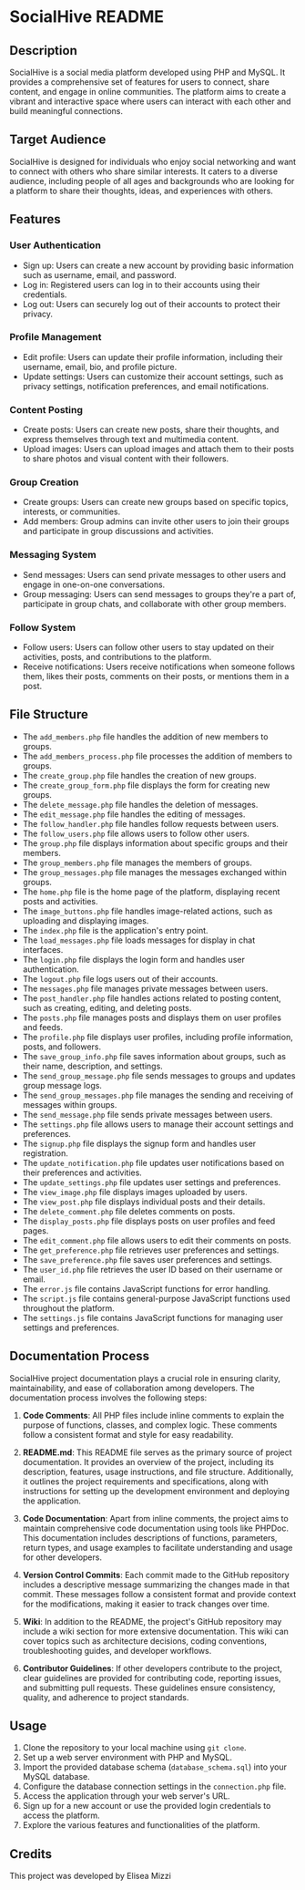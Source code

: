 # SocialHive README

## Description
SocialHive is a social media platform developed using PHP and MySQL. It provides a comprehensive set of features for users to connect, share content, and engage in online communities. The platform aims to create a vibrant and interactive space where users can interact with each other and build meaningful connections.

## Target Audience
SocialHive is designed for individuals who enjoy social networking and want to connect with others who share similar interests. It caters to a diverse audience, including people of all ages and backgrounds who are looking for a platform to share their thoughts, ideas, and experiences with others.

## Features
### User Authentication
- Sign up: Users can create a new account by providing basic information such as username, email, and password.
- Log in: Registered users can log in to their accounts using their credentials.
- Log out: Users can securely log out of their accounts to protect their privacy.

### Profile Management
- Edit profile: Users can update their profile information, including their username, email, bio, and profile picture.
- Update settings: Users can customize their account settings, such as privacy settings, notification preferences, and email notifications.

### Content Posting
- Create posts: Users can create new posts, share their thoughts, and express themselves through text and multimedia content.
- Upload images: Users can upload images and attach them to their posts to share photos and visual content with their followers.

### Group Creation
- Create groups: Users can create new groups based on specific topics, interests, or communities.
- Add members: Group admins can invite other users to join their groups and participate in group discussions and activities.

### Messaging System
- Send messages: Users can send private messages to other users and engage in one-on-one conversations.
- Group messaging: Users can send messages to groups they're a part of, participate in group chats, and collaborate with other group members.

### Follow System
- Follow users: Users can follow other users to stay updated on their activities, posts, and contributions to the platform.
- Receive notifications: Users receive notifications when someone follows them, likes their posts, comments on their posts, or mentions them in a post.

## File Structure
- The `add_members.php` file handles the addition of new members to groups.
- The `add_members_process.php` file processes the addition of members to groups.
- The `create_group.php` file handles the creation of new groups.
- The `create_group_form.php` file displays the form for creating new groups.
- The `delete_message.php` file handles the deletion of messages.
- The `edit_message.php` file handles the editing of messages.
- The `follow_handler.php` file handles follow requests between users.
- The `follow_users.php` file allows users to follow other users.
- The `group.php` file displays information about specific groups and their members.
- The `group_members.php` file manages the members of groups.
- The `group_messages.php` file manages the messages exchanged within groups.
- The `home.php` file is the home page of the platform, displaying recent posts and activities.
- The `image_buttons.php` file handles image-related actions, such as uploading and displaying images.
- The `index.php` file is the application's entry point.
- The `load_messages.php` file loads messages for display in chat interfaces.
- The `login.php` file displays the login form and handles user authentication.
- The `logout.php` file logs users out of their accounts.
- The `messages.php` file manages private messages between users.
- The `post_handler.php` file handles actions related to posting content, such as creating, editing, and deleting posts.
- The `posts.php` file manages posts and displays them on user profiles and feeds.
- The `profile.php` file displays user profiles, including profile information, posts, and followers.
- The `save_group_info.php` file saves information about groups, such as their name, description, and settings.
- The `send_group_message.php` file sends messages to groups and updates group message logs.
- The `send_group_messages.php` file manages the sending and receiving of messages within groups.
- The `send_message.php` file sends private messages between users.
- The `settings.php` file allows users to manage their account settings and preferences.
- The `signup.php` file displays the signup form and handles user registration.
- The `update_notification.php` file updates user notifications based on their preferences and activities.
- The `update_settings.php` file updates user settings and preferences.
- The `view_image.php` file displays images uploaded by users.
- The `view_post.php` file displays individual posts and their details.
- The `delete_comment.php` file deletes comments on posts.
- The `display_posts.php` file displays posts on user profiles and feed pages.
- The `edit_comment.php` file allows users to edit their comments on posts.
- The `get_preference.php` file retrieves user preferences and settings.
- The `save_preference.php` file saves user preferences and settings.
- The `user_id.php` file retrieves the user ID based on their username or email.
- The `error.js` file contains JavaScript functions for error handling.
- The `script.js` file contains general-purpose JavaScript functions used throughout the platform.
- The `settings.js` file contains JavaScript functions for managing user settings and preferences.


## Documentation Process

SocialHive project documentation plays a crucial role in ensuring clarity, maintainability, and ease of collaboration among developers. The documentation process involves the following steps:

1. **Code Comments**: All PHP files include inline comments to explain the purpose of functions, classes, and complex logic. These comments follow a consistent format and style for easy readability.

2. **README.md**: This README file serves as the primary source of project documentation. It provides an overview of the project, including its description, features, usage instructions, and file structure. Additionally, it outlines the project requirements and specifications, along with instructions for setting up the development environment and deploying the application.

3. **Code Documentation**: Apart from inline comments, the project aims to maintain comprehensive code documentation using tools like PHPDoc. This documentation includes descriptions of functions, parameters, return types, and usage examples to facilitate understanding and usage for other developers.

4. **Version Control Commits**: Each commit made to the GitHub repository includes a descriptive message summarizing the changes made in that commit. These messages follow a consistent format and provide context for the modifications, making it easier to track changes over time.

5. **Wiki**: In addition to the README, the project's GitHub repository may include a wiki section for more extensive documentation. This wiki can cover topics such as architecture decisions, coding conventions, troubleshooting guides, and developer workflows.

6. **Contributor Guidelines**: If other developers contribute to the project, clear guidelines are provided for contributing code, reporting issues, and submitting pull requests. These guidelines ensure consistency, quality, and adherence to project standards.



## Usage
1. Clone the repository to your local machine using `git clone`.
2. Set up a web server environment with PHP and MySQL.
3. Import the provided database schema (`database_schema.sql`) into your MySQL database.
4. Configure the database connection settings in the `connection.php` file.
5. Access the application through your web server's URL.
6. Sign up for a new account or use the provided login credentials to access the platform.
7. Explore the various features and functionalities of the platform.

## Credits
This project was developed by Elisea Mizzi
